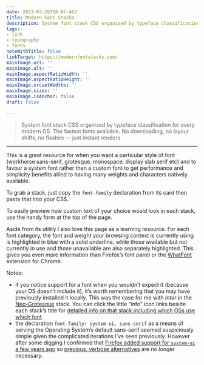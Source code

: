 ```yaml
---
date: 2023-03-26T16:07:46Z
title: Modern Font Stacks
description: System font stack CSS organised by typeface classification for every modern OS
tags:
- link
- typography
- fonts
noteWithTitle: false
linkTarget: https://modernfontstacks.com/
mainImage.url: ''
mainImage.alt: ''
mainImage.aspectRatioWidth: ''
mainImage.aspectRatioHeight: ''
mainImage.srcsetWidths: ''
mainImage.sizes: ''
mainImage.isAnchor: false
draft: false

---
```

> System font stack CSS organized by typeface classification for every modern OS. The fastest fonts available. No downloading, no layout shifts, no flashes — just instant renders.
---

This is a great resource for when you want a particular style of font (workhorse sans-serif, grotesque, monospace, display slab serif etc) and to favour a system font rather than a custom font to get performance and simplicity benefits allied to having many weights and characters natively available.

To grab a stack, just copy the `font-family` declaration from its card then paste that into your CSS.

To easily preview how custom text of your choice would look in each stack, use the handy form at the top of the page.

Aside from its utility I also love this page as a learning resource. For each font category, the font and weight your browsing context is currently using is highlighted in blue with a solid underline, while those available but not currently in use and those unavailable are also separately highlighted. This gives you even more information than Firefox’s font panel or the [WhatFont](https://chrome.google.com/webstore/detail/whatfont/jabopobgcpjmedljpbcaablpmlmfcogm) extension for Chrome.

Notes: 
- if you notice support for a font when you wouldn’t expect it (because your OS doesn’t include it), it’s worth remembering that you may have previously installed it locally. This was the case for me with _Inter_ in the [Neo-Grotesque](https://modernfontstacks.com/?stack=neo-grotesque) stack. You can click the little “info” icon links beside each stack’s title for [detailed info on that stack including which OSs use which font](https://github.com/system-fonts/modern-font-stacks#neo-grotesque)
- the declaration `font-family: system-ui, sans-serif` as a means of serving the Operating System’s default sans-serif seemed suspiciously simple given the complicated iterations I’ve seen previously. However after some digging I confirmed that [Firefox added support for `system-ui` a few years ago](https://caniuse.com/font-family-system-ui) so [previous, verbose alternatives](https://bugzilla.mozilla.org/show_bug.cgi?id=1226042#c15) are no longer necessary.
